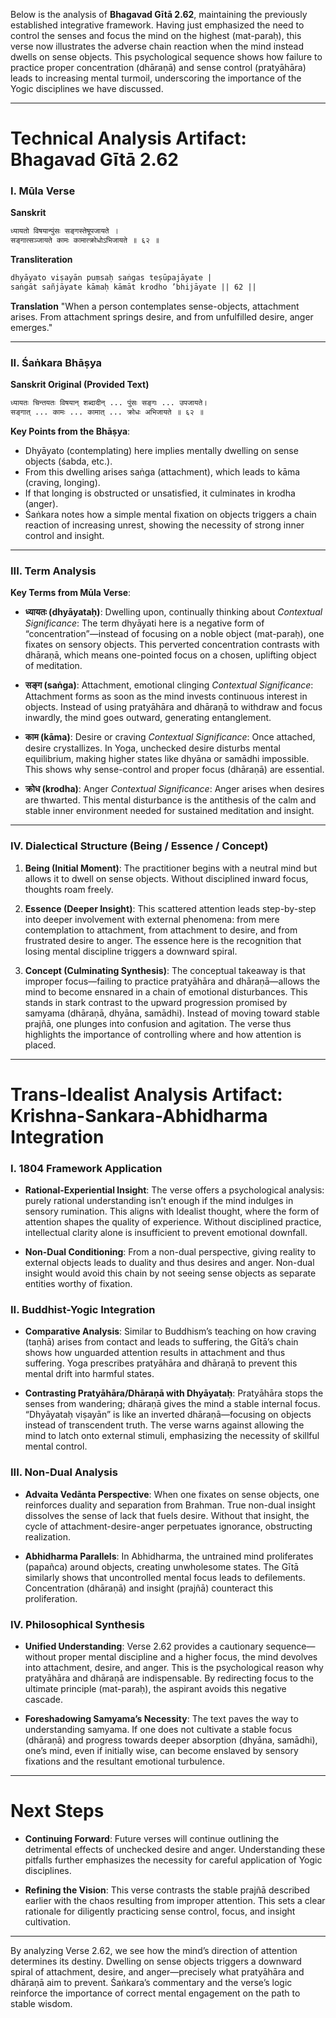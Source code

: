 Below is the analysis of **Bhagavad Gītā 2.62**, maintaining the previously established integrative framework. Having just emphasized the need to control the senses and focus the mind on the highest (mat-paraḥ), this verse now illustrates the adverse chain reaction when the mind instead dwells on sense objects. This psychological sequence shows how failure to practice proper concentration (dhāraṇā) and sense control (pratyāhāra) leads to increasing mental turmoil, underscoring the importance of the Yogic disciplines we have discussed.

---

# Technical Analysis Artifact: Bhagavad Gītā 2.62

### I. Mūla Verse

**Sanskrit**
```markdown
ध्यायतो विषयान्पुंसः सङ्गस्तेषूपजायते ।
सङ्गात्सञ्जायते कामः कामात्क्रोधोऽभिजायते ॥ ६२ ॥
```

**Transliteration**
```markdown
dhyāyato viṣayān puṃsaḥ saṅgas teṣūpajāyate |
saṅgāt sañjāyate kāmaḥ kāmāt krodho ’bhijāyate || 62 ||
```

**Translation**
"When a person contemplates sense-objects, attachment arises. From attachment springs desire, and from unfulfilled desire, anger emerges."

---

### II. Śaṅkara Bhāṣya

**Sanskrit Original (Provided Text)**
```markdown
ध्यायतः चिन्तयतः विषयान् शब्दादीन् ... पुंसः सङ्गः ... उपजायते।
सङ्गात् ... कामः ... कामात् ... क्रोधः अभिजायते ॥ ६२ ॥
```

**Key Points from the Bhāṣya**:
- Dhyāyato (contemplating) here implies mentally dwelling on sense objects (śabda, etc.).
- From this dwelling arises saṅga (attachment), which leads to kāma (craving, longing).
- If that longing is obstructed or unsatisfied, it culminates in krodha (anger).
- Śaṅkara notes how a simple mental fixation on objects triggers a chain reaction of increasing unrest, showing the necessity of strong inner control and insight.

---

### III. Term Analysis

**Key Terms from Mūla Verse**:

- **ध्यायतः (dhyāyataḥ)**: Dwelling upon, continually thinking about
  *Contextual Significance*: The term dhyāyati here is a negative form of “concentration”—instead of focusing on a noble object (mat-paraḥ), one fixates on sensory objects. This perverted concentration contrasts with dhāraṇā, which means one-pointed focus on a chosen, uplifting object of meditation.

- **सङ्ग (saṅga)**: Attachment, emotional clinging
  *Contextual Significance*: Attachment forms as soon as the mind invests continuous interest in objects. Instead of using pratyāhāra and dhāraṇā to withdraw and focus inwardly, the mind goes outward, generating entanglement.

- **काम (kāma)**: Desire or craving
  *Contextual Significance*: Once attached, desire crystallizes. In Yoga, unchecked desire disturbs mental equilibrium, making higher states like dhyāna or samādhi impossible. This shows why sense-control and proper focus (dhāraṇā) are essential.

- **क्रोध (krodha)**: Anger
  *Contextual Significance*: Anger arises when desires are thwarted. This mental disturbance is the antithesis of the calm and stable inner environment needed for sustained meditation and insight.

---

### IV. Dialectical Structure (Being / Essence / Concept)

1. **Being (Initial Moment)**: The practitioner begins with a neutral mind but allows it to dwell on sense objects. Without disciplined inward focus, thoughts roam freely.

2. **Essence (Deeper Insight)**: This scattered attention leads step-by-step into deeper involvement with external phenomena: from mere contemplation to attachment, from attachment to desire, and from frustrated desire to anger. The essence here is the recognition that losing mental discipline triggers a downward spiral.

3. **Concept (Culminating Synthesis)**: The conceptual takeaway is that improper focus—failing to practice pratyāhāra and dhāraṇā—allows the mind to become ensnared in a chain of emotional disturbances. This stands in stark contrast to the upward progression promised by samyama (dhāraṇā, dhyāna, samādhi). Instead of moving toward stable prajñā, one plunges into confusion and agitation. The verse thus highlights the importance of controlling where and how attention is placed.

---

# Trans-Idealist Analysis Artifact: Krishna-Sankara-Abhidharma Integration

### I. 1804 Framework Application

- **Rational-Experiential Insight**: The verse offers a psychological analysis: purely rational understanding isn’t enough if the mind indulges in sensory rumination. This aligns with Idealist thought, where the form of attention shapes the quality of experience. Without disciplined practice, intellectual clarity alone is insufficient to prevent emotional downfall.

- **Non-Dual Conditioning**: From a non-dual perspective, giving reality to external objects leads to duality and thus desires and anger. Non-dual insight would avoid this chain by not seeing sense objects as separate entities worthy of fixation.

### II. Buddhist-Yogic Integration

- **Comparative Analysis**: Similar to Buddhism’s teaching on how craving (taṇhā) arises from contact and leads to suffering, the Gītā’s chain shows how unguarded attention results in attachment and thus suffering. Yoga prescribes pratyāhāra and dhāraṇā to prevent this mental drift into harmful states.

- **Contrasting Pratyāhāra/Dhāraṇā with Dhyāyataḥ**: Pratyāhāra stops the senses from wandering; dhāraṇā gives the mind a stable internal focus. “Dhyāyataḥ viṣayān” is like an inverted dhāraṇā—focusing on objects instead of transcendent truth. The verse warns against allowing the mind to latch onto external stimuli, emphasizing the necessity of skillful mental control.

### III. Non-Dual Analysis

- **Advaita Vedānta Perspective**: When one fixates on sense objects, one reinforces duality and separation from Brahman. True non-dual insight dissolves the sense of lack that fuels desire. Without that insight, the cycle of attachment-desire-anger perpetuates ignorance, obstructing realization.

- **Abhidharma Parallels**: In Abhidharma, the untrained mind proliferates (papañca) around objects, creating unwholesome states. The Gītā similarly shows that uncontrolled mental focus leads to defilements. Concentration (dhāraṇā) and insight (prajñā) counteract this proliferation.

### IV. Philosophical Synthesis

- **Unified Understanding**: Verse 2.62 provides a cautionary sequence—without proper mental discipline and a higher focus, the mind devolves into attachment, desire, and anger. This is the psychological reason why pratyāhāra and dhāraṇā are indispensable. By redirecting focus to the ultimate principle (mat-paraḥ), the aspirant avoids this negative cascade.

- **Foreshadowing Samyama’s Necessity**: The text paves the way to understanding samyama. If one does not cultivate a stable focus (dhāraṇā) and progress towards deeper absorption (dhyāna, samādhi), one’s mind, even if initially wise, can become enslaved by sensory fixations and the resultant emotional turbulence.

---

# Next Steps

- **Continuing Forward**: Future verses will continue outlining the detrimental effects of unchecked desire and anger. Understanding these pitfalls further emphasizes the necessity for careful application of Yogic disciplines.

- **Refining the Vision**: This verse contrasts the stable prajñā described earlier with the chaos resulting from improper attention. This sets a clear rationale for diligently practicing sense control, focus, and insight cultivation.

---

By analyzing Verse 2.62, we see how the mind’s direction of attention determines its destiny. Dwelling on sense objects triggers a downward spiral of attachment, desire, and anger—precisely what pratyāhāra and dhāraṇā aim to prevent. Śaṅkara’s commentary and the verse’s logic reinforce the importance of correct mental engagement on the path to stable wisdom.
